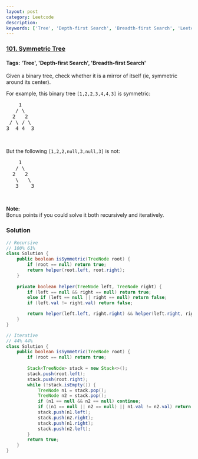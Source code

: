 ```yaml
---
layout: post
category: Leetcode
description: 
keywords: ['Tree', 'Depth-first Search', 'Breadth-first Search', 'Leetcode', 'Easy']
---
```

### [101. Symmetric Tree](https://leetcode.com/problems/symmetric-tree)

#### Tags: 'Tree', 'Depth-first Search', 'Breadth-first Search'

<div class="content__u3I1 question-content__JfgR"><div><p>Given a binary tree, check whether it is a mirror of itself (ie, symmetric around its center).</p>
<p>For example, this binary tree <code>[1,2,2,3,4,4,3]</code> is symmetric:</p>
<pre>    1
   / \
  2   2
 / \ / \
3  4 4  3
</pre>
<p> </p>
<p>But the following <code>[1,2,2,null,3,null,3]</code> is not:</p>
<pre>    1
   / \
  2   2
   \   \
   3    3
</pre>
<p> </p>
<p><b>Note:</b><br/>
Bonus points if you could solve it both recursively and iteratively.</p>
</div></div>

### Solution
```java
// Recursive
// 100% 61%
class Solution {
    public boolean isSymmetric(TreeNode root) {
        if (root == null) return true;
        return helper(root.left, root.right);
    }
    
    private boolean helper(TreeNode left, TreeNode right) {
        if (left == null && right == null) return true;
        else if (left == null || right == null) return false;
        if (left.val != right.val) return false;

        return helper(left.left, right.right) && helper(left.right, right.left);
    }
}

// Iterative
// 44% 44%
class Solution {
    public boolean isSymmetric(TreeNode root) {
        if (root == null) return true;
        
        Stack<TreeNode> stack = new Stack<>();
        stack.push(root.left);
        stack.push(root.right);
        while (!stack.isEmpty()) {
            TreeNode n1 = stack.pop();
            TreeNode n2 = stack.pop();
            if (n1 == null && n2 == null) continue;
            if ((n1 == null || n2 == null) || n1.val != n2.val) return false;
            stack.push(n1.left);
            stack.push(n2.right);
            stack.push(n1.right);
            stack.push(n2.left);
        }
        return true;
    }
}
```